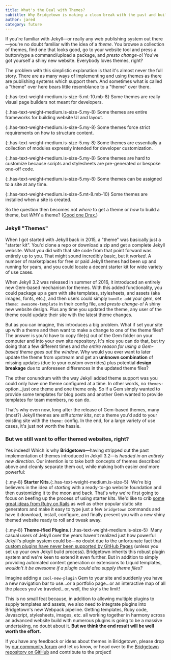 ```yaml
---
title: What's the Deal with Themes?
subtitle: Why Bridgetown is making a clean break with the past and building an entirely new framework for creating and using themes.
author: jared
category: future
---
```


If you're familiar with Jekyll—or really any web publishing system out there—you're no doubt familiar with the idea of a _theme_. You browse a collection of themes, find one that looks good, go to your website tool and press a button/type a command/upload a package, and _presto change-o_! You've got yourself a shiny new website. Everybody loves themes, right?

The problem with this simplistic explanation is that it's almost never the full story. There are as many ways of implementing and using themes as there are publishing systems which support them. And sometimes what is called a "theme" over here bears little resemblance to a "theme" over there.

{:.has-text-weight-medium.is-size-5.mt-10.mb-8}
Some themes are really visual page builders not meant for developers.

{:.has-text-weight-medium.is-size-5.my-8}
Some themes are entire frameworks for building website UI and layout.

{:.has-text-weight-medium.is-size-5.my-8}
Some themes force strict requirements on how to structure content.

{:.has-text-weight-medium.is-size-5.my-8}
Some themes are essentially a collection of modules expressly intended for developer customization.

{:.has-text-weight-medium.is-size-5.my-8}
Some themes are hard to customize because scripts and stylesheets are pre-generated or bespoke one-off code.

{:.has-text-weight-medium.is-size-5.my-8}
Some themes can be assigned to a site at any time.

{:.has-text-weight-medium.is-size-5.mt-8.mb-10}
Some themes are installed when a site is created.

So the question then becomes not _where_ to get a theme or _how_ to build a theme, but _WHY_ a theme? ([Good one Drax.](https://youtu.be/0684dMzFxo0))

### Jekyll "Themes"

When I got started with Jekyll back in 2015, a "theme" was basically just a "starter kit". You'd clone a repo or download a zip and get a complete Jekyll website. What you did with that site code from that point forward was entirely up to you. That might sound incredibly basic, but it _worked_. A number of marketplaces for free or paid Jekyll themes had been up and running for years, and you could locate a decent starter kit for wide variety of use cases.

When Jekyll 3.2 was released in summer of 2016, it introduced an entirely new Gem-based mechanism for themes. With this added functionality, you could package up a gem with site templates, stylesheets, and assets (aka images, fonts, etc.), and then users could simply `bundle add` your gem, set `theme: awesome-template` in their config file, and _presto change-o!_ A shiny new website design. Plus any time you updated the theme, any user of the theme could update their site with the latest theme changes.

But as you can imagine, this introduces a big problem. What if set your site up with a theme and then want to make a change to one of the theme files? The answer is you'd have to copy file(s) out of the Gem folder on your computer and into your own site repository. It's nice you can do that, but try doing that a few different times and _the entire reason for using a Gem-based theme goes out the window_. Why would you ever want to later update the theme from upstream and get an **unknown combination** of missing updates (due to your custom overrides) plus potential **design breakage** due to unforeseen differences in the updated theme files?

The other conundrum with the way Jekyll added theme support was you could only have one theme configured at a time. In other words, no `themes:` option…just one theme and one theme only. So if a Gem simply wanted to provide some templates for blog posts and another Gem wanted to provide templates for team members, no can do.

That's why even now, long after the release of Gem-based themes, many (most?) Jekyll themes are _still starter kits_, not a theme you'd add to your existing site with the `theme:` config. In the end, for a large variety of use cases, it's just not worth the hassle.

### But we still want to offer themed websites, right?

Yes indeed! Which is why **Bridgetown**—having stripped out the past implementation of themes introduced in Jekyll 3.2—is _headed in an entirely new direction_. Our intention is to take both concepts of themes described above and cleanly separate them out, while making both easier _and_ more powerful:

{:.my-8}
**Starter Kits.**{:.has-text-weight-medium.is-size-5} &nbsp;We're big believers in the idea of _starting_ with a ready-to-go website foundation and then customizing it to the moon and back. That's why we're first going to focus on beefing up the process of using starter kits. We'd like to crib [some great ideas from Ruby on Rails]( https://edgeguides.rubyonrails.org/rails_application_templates.html) as well as other popular static site generators and make it easy to type just a few `bridgetown` commands and have it download, install, configure, and finally present you with a new shiny themed website ready to roll and tweak away.

{:.my-8}
**Theme-ified Plugins.**{:.has-text-weight-medium.is-size-5} &nbsp;Many casual users of Jekyll over the years haven't realized just how powerful Jekyll's plugin system could be—no doubt due to the unfortunate fact that [custom plugins have never been supported by GitHub Pages](https://help.github.com/en/github/working-with-github-pages/about-github-pages-and-jekyll) (unless you set up your own Jekyll build process). Bridgetown inherits this robust plugin system and we're keen to extend it even further. But in addition to simply providing automated content generation or extensions to Liquid templates, _wouldn't it be awesome if a plugin could also supply theme files?_

Imagine adding a `cool-new-plugin` Gem to your site and suddenly you have a new navigation bar to use…or a portfolio page…or an interactive map of all the places you've traveled…or, well, the sky's the limit!

This is no small feat because, in addition to allowing multiple plugins to supply templates and assets, we also need to integrate plugins into Bridgetown's new Webpack pipeline. Getting templates, Ruby code, Javascript, stylesheets, images, etc. all working together in harmony across an advanced website build with numerous plugins is going to be a massive undertaking, no doubt about it. **But we think the end result will be well worth the effort.**

If you have any feedback or ideas about themes in Bridgetown, please drop by [our community forum](https://www.bridgetownrb.com/community) and let us know, or head over to the [Bridgetown repository on GitHub](https://github.com/bridgetownrb/bridgetown) and contribute to the project!